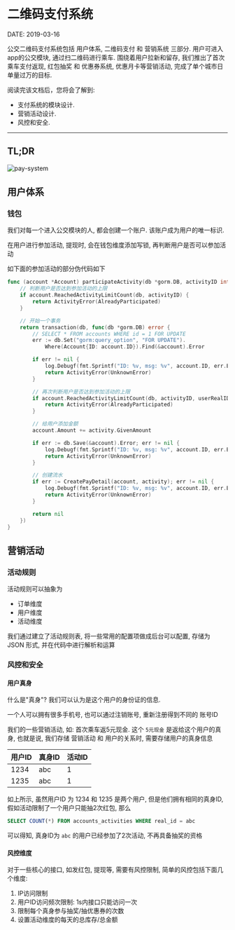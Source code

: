 二维码支付系统
==============

DATE: 2019-03-16

公交二维码支付系统包括 用户体系, 二维码支付 和 营销系统 三部分. 用户可进入app的公交模块, 通过扫二维码进行乘车. 围绕着用户拉新和留存, 我们推出了首次乘车支付返现, 红包抽奖 和 优惠券系统, 优惠月卡等营销活动, 完成了单个城市日单量过万的目标.

阅读完该文档后，您将会了解到:

* 支付系统的模块设计.
* 营销活动设计.
* 风控和安全.

--------------------------------------------------------------------------------

TL;DR
------
![pay-system](images/pay_system.png)

用户体系
-------
### 钱包
我们对每一个进入公交模块的人, 都会创建一个账户. 该账户成为用户的唯一标识.

在用户进行参加活动, 提现时, 会在钱包维度添加写锁, 再判断用户是否可以参加活动

如下面的参加活动的部分伪代码如下

```go
func (account *Account) participateActivity(db *gorm.DB, activityID int) error {
	// 判断用户是否达到参加活动的上限
	if account.ReachedActivityLimitCount(db, activityID) {
		return ActivityError(AlreadyParticipated)
	}

	// 开始一个事务
	return transaction(db, func(db *gorm.DB) error {
		// SELECT * FROM accounts WHERE id = 1 FOR UPDATE
		err := db.Set("gorm:query_option", "FOR UPDATE").
			Where(Account{ID: account.ID}).Find(&account).Error

		if err != nil {
			log.Debugf(fmt.Sprintf("ID: %v, msg: %v", account.ID, err.Error())
			return ActivityError(UnknownError)
		}

		// 再次判断用户是否达到参加活动的上限
		if account.ReachedActivityLimitCount(db, activityID, userRealID) {
			return ActivityError(AlreadyParticipated)
		}

		// 给用户添加金额
		account.Amount += activity.GivenAmount

		if err := db.Save(&account).Error; err != nil {
			log.Debugf(fmt.Sprintf("ID: %v, msg: %v", account.ID, err.Error())
			return ActivityError(UnknownError)
		}

		// 创建流水
		if err := CreatePayDetail(account, activity); err != nil {
			log.Debugf(fmt.Sprintf("ID: %v, msg: %v", account.ID, err.Error())
			return ActivityError(UnknownError)
		}

		return nil
	})
}
```

营销活动
--------
### 活动规则
活动规则可以抽象为

- 订单维度
- 用户维度
- 活动维度

我们通过建立了活动规则表, 将一些常用的配置项做成后台可以配置, 存储为 JSON 形式, 并在代码中进行解析和运算

### 风控和安全
#### 用户真身
什么是"真身"? 我们可以认为是这个用户的身份证的信息.

一个人可以拥有很多手机号, 也可以通过注销账号, 重新注册得到不同的 账号ID

我们的一些营销活动, 如: 首次乘车返5元现金. 这个 `5元现金` 是返给这个用户的真身, 也就是说, 我们存储 营销活动 和 用户的关系时, 需要存储用户的真身信息

| 用户ID   | 真身ID | 活动ID |
| -------- | ------ | ------ |
| 1234     | abc    | 1      |
| 1235     | abc    | 1      |

如上所示, 虽然用户ID 为 1234 和 1235 是两个用户, 但是他们拥有相同的真身ID, 假如活动限制了一个用户只能抽2次红包, 那么

```sql
SELECT COUNT(*) FROM accounts_activities WHERE real_id = abc
```

可以得知, 真身ID为 `abc` 的用户已经参加了2次活动, 不再具备抽奖的资格

#### 风控维度
对于一些核心的接口, 如发红包, 提现等, 需要有风控限制, 简单的风控包括下面几个维度:

1. IP访问限制
2. 用户ID访问频次限制: 1s内接口只能访问一次
3. 限制每个真身参与抽奖/抽优惠券的次数
4. 设置活动维度的每天的总库存/总金额
